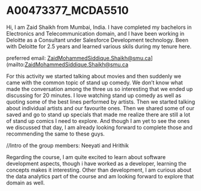 # A00473377_MCDA5510

Hi,
I am Zaid Shaikh from Mumbai, India. I have completed my bachelors in Electronics and Telecommunication domain, and I have been working in Deloitte as a Consultant under Salesforce Development technology. Been with Deloitte for 2.5 years and learned various skils during my tenure here.

preferred email: ZaidMohammedSiddique.Shaikh@smu.ca](mailto:ZaidMohammedSiddique.Shaikh@smu.ca

For this activity we started talking about movies and then suddenly we came with the common topic of stand up comedy. We don’t know what made the conversation among the three us so interesting that we ended up discussing for 20 minutes. I love watching stand up comedy as well as quoting some of the best lines performed by artists. Then we started talking about individual artists and our favourite ones. Then we shared some of our saved and go to stand up specials that made me realize there are still a lot of stand up comics I need to explore. And though I am yet to see the ones we discussed that day, I am already looking forward to complete those and recommending the same to these guys.

//Intro of the group members: Neeyati and Hrithik

Regarding the course, I am quite excited to learn about software development aspects, though i have worked as a developer, learning the concepts makes it interesting. Other than development, I am curious about the data analytics part of the course and am looking forward to explore that domain as well.
